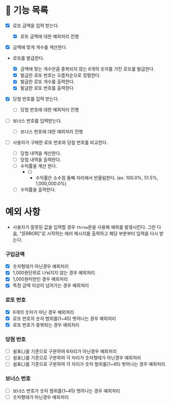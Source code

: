 # 🚀 기능 목록

- [x] 로또 금액을 입력 받는다.

  - [x] 로또 금액에 대한 예외처리 진행

- [x] 금액에 맞게 개수를 계산한다.

- 로또를 발급한다.

  - [x] 금액에 맞는 개수만큼 중복되지 않는 6개의 숫자를 가진 로또를 발급한다.
  - [x] 발급한 로또 번호는 오름차순으로 정렬한다.
  - [x] 발급한 로또 개수를 출력한다.
  - [x] 발급한 로또 번호를 출력한다.

- [x] 당첨 번호를 입력 받는다.

  - [ ] 당첨 번호에 대한 예외처리 진행

- [ ] 보너스 번호를 입력받는다.

  - [ ] 보너스 번호에 대한 예외처리 진행

- [ ] 사용자가 구매한 로또 번호와 당첨 번호를 비교한다.
  - [ ] 당첨 내역을 계산한다.
  - [ ] 당첨 내역을 출력한다.
  - [ ] 수익률을 계산 한다.
    - [ ] - 수익률은 소수점 둘째 자리에서 반올림한다. (ex. 100.0%, 51.5%, 1,000,000.0%)
  - [ ] 수익률을 출력한다.

# 예외 사항

- 사용자가 잘못된 값을 입력할 경우 `throw`문을 사용해 예외를 발생시킨다. 그런 다음, "[ERROR]"로 시작하는 에러 메시지를 출력하고 해당 부분부터 입력을 다시 받는다.

### 구입금액

- [x] 숫자형태가 아닌경우 예외처리
- [x] 1,000원단위로 나눠지지 않는 경우 예외처리
- [x] 1,000원미만인 경우 예외처리
- [x] 특정 금액 이상이 넘어가는 경우 예외처리

### 로또 번호

- [x] 6개의 숫자가 아닌 경우 예외처리
- [x] 로또 번호의 숫자 범위를(1~45) 벗어나는 경우 예외처리
- [x] 로또 번호가 중복되는 경우 예외처리

### 당첨 번호

- [ ] 쉼표(,)를 기준으로 구분하여 6자리가 아닌경우 예외처리
- [ ] 쉼표(,)를 기준으로 구분하여 각 자리가 숫자형태가 아닌경우 예외처리
- [ ] 쉼표(,)를 기준으로 구분하여 각 자리가 숫자 범위를(1~45) 벗어나는 경우 예외처리

### 보너스 번호

- [ ] 보너스 번호가 숫자 범위를(1~45) 벗어나는 경우 예외처리
- [ ] 숫자형태가 아닌경우 예외처리

